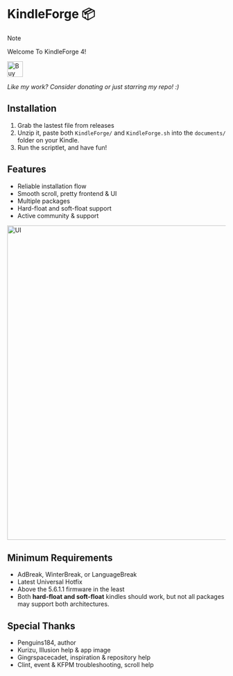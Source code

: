 # KindleForge 📦

> [!NOTE]
> Welcome To KindleForge 4!

<a href='https://ko-fi.com/W7W31J9IS0' target='_blank'><img height='36' style='border:0px;height:36px;' src='https://storage.ko-fi.com/cdn/kofi5.png?v=6' border='0' alt='Buy Me a Coffee at ko-fi.com' /></a>

*Like my work? Consider donating or just starring my repo! :)*

## Installation

1. Grab the lastest file from releases
2. Unzip it, paste both `KindleForge/` and `KindleForge.sh` into the `documents/` folder on your Kindle.
3. Run the scriptlet, and have fun!

## Features

- Reliable installation flow
- Smooth scroll, pretty frontend & UI
- Multiple packages
- Hard-float and soft-float support
- Active community & support

<img width="536" height="724" alt="UI" src="https://github.com/user-attachments/assets/a619e79d-b436-49e2-a52e-85bcd085f7c8" />

## Minimum Requirements

- AdBreak, WinterBreak, or LanguageBreak
- Latest Universal Hotfix
- Above the 5.6.1.1 firmware in the least
- Both **hard-float and soft-float** kindles should work, but not all packages may support both architectures.

## Special Thanks

- Penguins184, author
- Kurizu, Illusion help & app image
- Gingrspacecadet, inspiration & repository help
- Clint, event & KFPM troubleshooting, scroll help
